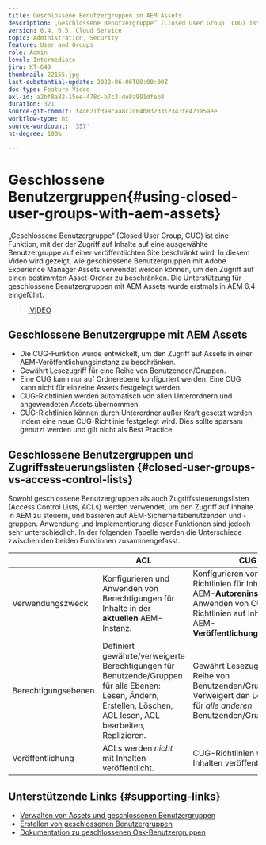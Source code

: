 ```yaml
---
title: Geschlossene Benutzergruppen in AEM Assets
description: „Geschlossene Benutzergruppe“ (Closed User Group, CUG) ist eine Funktion, mit der der Zugriff auf Inhalte auf eine ausgewählte Benutzergruppe auf einer veröffentlichten Site beschränkt wird. In diesem Video wird gezeigt, wie geschlossene Benutzergruppen mit Adobe Experience Manager Assets verwendet werden können, um den Zugriff auf einen bestimmten Asset-Ordner zu beschränken.
version: 6.4, 6.5, Cloud Service
topic: Administration, Security
feature: User and Groups
role: Admin
level: Intermediate
jira: KT-649
thumbnail: 22155.jpg
last-substantial-update: 2022-06-06T00:00:00Z
doc-type: Feature Video
exl-id: a2bf8a82-15ee-478c-b7c3-de8a991dfeb8
duration: 321
source-git-commit: f4c621f3a9caa8c2c64b8323312343fe421a5aee
workflow-type: ht
source-wordcount: '357'
ht-degree: 100%

---
```


# Geschlossene Benutzergruppen{#using-closed-user-groups-with-aem-assets}

„Geschlossene Benutzergruppe“ (Closed User Group, CUG) ist eine Funktion, mit der der Zugriff auf Inhalte auf eine ausgewählte Benutzergruppe auf einer veröffentlichten Site beschränkt wird. In diesem Video wird gezeigt, wie geschlossene Benutzergruppen mit Adobe Experience Manager Assets verwendet werden können, um den Zugriff auf einen bestimmten Asset-Ordner zu beschränken. Die Unterstützung für geschlossene Benutzergruppen mit AEM Assets wurde erstmals in AEM 6.4 eingeführt.

>[!VIDEO](https://video.tv.adobe.com/v/22155?quality=12&learn=on)

## Geschlossene Benutzergruppe mit AEM Assets

* Die CUG-Funktion wurde entwickelt, um den Zugriff auf Assets in einer AEM-Veröffentlichungsinstanz zu beschränken.
* Gewährt Lesezugriff für eine Reihe von Benutzenden/Gruppen.
* Eine CUG kann nur auf Ordnerebene konfiguriert werden. Eine CUG kann nicht für einzelne Assets festgelegt werden.
* CUG-Richtlinien werden automatisch von allen Unterordnern und angewendeten Assets übernommen.
* CUG-Richtlinien können durch Unterordner außer Kraft gesetzt werden, indem eine neue CUG-Richtlinie festgelegt wird. Dies sollte sparsam genutzt werden und gilt nicht als Best Practice.

## Geschlossene Benutzergruppen und Zugriffssteuerungslisten {#closed-user-groups-vs-access-control-lists}

Sowohl geschlossene Benutzergruppen als auch Zugriffssteuerungslisten (Access Control Lists, ACLs) werden verwendet, um den Zugriff auf Inhalte in AEM zu steuern, und basieren auf AEM-Sicherheitsbenutzenden und -gruppen. Anwendung und Implementierung dieser Funktionen sind jedoch sehr unterschiedlich. In der folgenden Tabelle werden die Unterschiede zwischen den beiden Funktionen zusammengefasst.

|                   | ACL | CUG |
| ----------------- | -------------------------------------------------------------------------------------------------------------------------------- | ----------------------------------------------------------------------------------------------------------------------------- |
| Verwendungszweck | Konfigurieren und Anwenden von Berechtigungen für Inhalte in der **aktuellen** AEM-Instanz. | Konfigurieren von CUG-Richtlinien für Inhalte in der AEM-**Autoreninstanz**. Anwenden von CUG-Richtlinien auf Inhalte in AEM-**Veröffentlichungsinstanzen**. |
| Berechtigungsebenen | Definiert gewährte/verweigerte Berechtigungen für Benutzende/Gruppen für alle Ebenen: Lesen, Ändern, Erstellen, Löschen, ACL lesen, ACL bearbeiten, Replizieren. | Gewährt Lesezugriff für eine Reihe von Benutzenden/Gruppen. Verweigert den Lesezugriff für *alle anderen* Benutzenden/Gruppen. |
| Veröffentlichung | ACLs werden *nicht* mit Inhalten veröffentlicht. | CUG-Richtlinien *werden* mit Inhalten veröffentlicht. |

## Unterstützende Links {#supporting-links}

* [Verwalten von Assets und geschlossenen Benutzergruppen](https://experienceleague.adobe.com/docs/experience-manager-65/assets/managing/manage-assets.html?lang=de#closed-user-group)
* [Erstellen von geschlossenen Benutzergruppen](https://experienceleague.adobe.com/docs/experience-manager-65/administering/security/cug.html?lang=de)
* [Dokumentation zu geschlossenen Oak-Benutzergruppen](https://jackrabbit.apache.org/oak/docs/security/authorization/cug.html)
